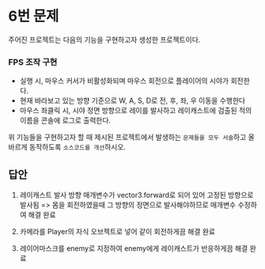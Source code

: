 # 6번 문제

주어진 프로젝트는 다음의 기능을 구현하고자 생성한 프로젝트이다.

### FPS 조작 구현
- 실행 시, 마우스 커서가 비활성화되며 마우스 회전으로 플레이어의 시야가 회전한다.
- 현재 바라보고 있는 방향 기준으로 W, A, S, D로 전, 후, 좌, 우 이동을 수행한다
- 마우스 좌클릭 시, 시야 정면 방향으로 레이를 발사하고 레이캐스트에 검출된 적의 이름을 콘솔에 로그로 출력한다.

위 기능들을 구현하고자 할 때
제시된 프로젝트에서 발생하는 `문제들을 모두 서술`하고 올바르게 동작하도록 `소스코드를 개선`하시오.

## 답안
1. 레이캐스트 발사 방향 매개변수가 vector3.forward로 되어 있어 고정된 방향으로 발사됨
=> 몸을 회전하였을때 그 방향의 정면으로 발사해야하므로 매개변수 수정하여 해결 완료

2. 카메라를 Player의 자식 오브젝트로 넣어 같이 회전하게끔 해결 완료

3. 레이어마스크를 enemy로 지정하여 enemy에게 레이캐스트가 반응하게끔 해결 완료